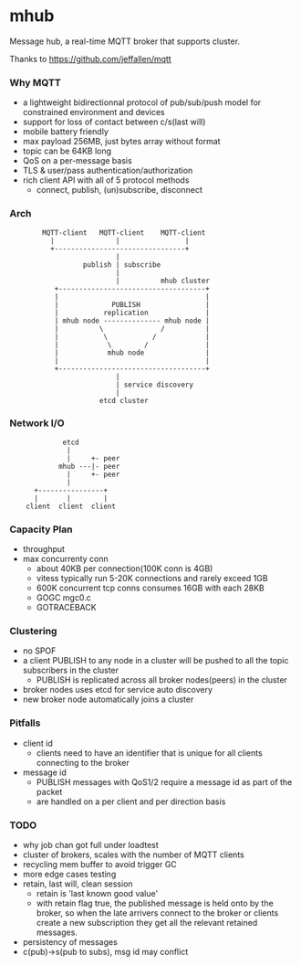 mhub
====

Message hub, a real-time MQTT broker that supports cluster.

Thanks to https://github.com/jeffallen/mqtt

### Why MQTT

* a lightweight bidirectionnal protocol of pub/sub/push model for constrained environment and devices
* support for loss of contact between c/s(last will)
* mobile battery friendly
* max payload 256MB, just bytes array without format
* topic can be 64KB long
* QoS on a per-message basis
* TLS & user/pass authentication/authorization
* rich client API with all of 5 protocol methods
  - connect, publish, (un)subscribe, disconnect

### Arch

            MQTT-client   MQTT-client    MQTT-client 
              |               |                |
              +--------------------------------+
                              |
                      publish | subscribe
                              |
                              |          mhub cluster
               +------------------------------------+
               |                                    |
               |             PUBLISH                |
               |           replication              |
               | mhub node -------------- mhub node |
               |          \              /          |
               |           \           /            |
               |            \        /              |
               |            mhub node               |
               |                                    |
               +------------------------------------+
                              |
                              | service discovery
                              |
                          etcd cluster


### Network I/O

                 etcd
                  |
                  |     +- peer
                mhub ---|- peer
                  |     +- peer
                  |      
          +----------------+
          |       |        |
        client  client  client


### Capacity Plan

* throughput
* max concurrenty conn
  - about 40KB per connection(100K conn is 4GB)
  - vitess typically run 5-20K connections and rarely exceed 1GB
  - 600K concurrent tcp conns consumes 16GB with each 28KB
  - GOGC mgc0.c
  - GOTRACEBACK

### Clustering

* no SPOF
* a client PUBLISH to any node in a cluster will be pushed to all the topic subscribers in the cluster
    - PUBLISH is replicated across all broker nodes(peers) in the cluster
* broker nodes uses etcd for service auto discovery
* new broker node automatically joins a cluster

### Pitfalls

* client id
  - clients need to have an identifier that is unique for all clients connecting to the broker
* message id
  - PUBLISH messages with QoS1/2 require a message id as part of the packet
  - are handled on a per client and per direction basis

### TODO
*   why job chan got full under loadtest
*   cluster of brokers, scales with the number of MQTT clients
*   recycling mem buffer to avoid trigger GC
*   more edge cases testing
*   retain, last will, clean session
    - retain is 'last known good value'
    - with retain flag true, the published message is held onto by the broker, so when the late arrivers connect to the broker or clients create a new subscription they get all the relevant retained messages.
*   persistency of messages
*   c(pub)->s(pub to subs), msg id may conflict


